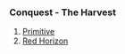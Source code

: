 ### Conquest - The Harvest
1. [Primitive](Conquest/The%20Harvest/01.%20Primitive)
2. [Red Horizon](Conquest/The%20Harvest/02.%20Red%20Horizon)
